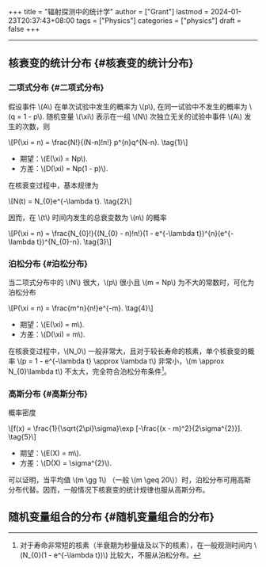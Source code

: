 +++
title = "辐射探测中的统计学"
author = ["Grant"]
lastmod = 2024-01-23T20:37:43+08:00
tags = ["Physics"]
categories = ["physics"]
draft = false
+++

---


## 核衰变的统计分布 {#核衰变的统计分布}


### 二项式分布 {#二项式分布}

假设事件 \\(A\\) 在单次试验中发生的概率为 \\(p\\), 在同一试验中不发生的概率为 \\(q = 1 - p\\). 随机变量 \\(\xi\\) 表示在一组 \\(N\\) 次独立无关的试验中事件 \\(A\\) 发生的次数，则

\\[P(\xi = n) = \frac{N!}{(N-n)!n!} p^{n}q^{N-n}. \tag{1}\\]

-   期望：\\(E(\xi) = Np\\).
-   方差：\\(D(\xi) = Np(1 - p)\\).

在核衰变过程中，基本规律为

\\[N(t) = N\_{0}e^{-\lambda t}. \tag{2}\\]

因而，在 \\(t\\) 时间内发生的总衰变数为 \\(n\\) 的概率

\\[P(\xi = n) = \frac{N\_{0}!}{(N\_{0} - n)!n!}(1 - e^{-\lambda t})^{n}(e^{-\lambda t})^{N\_{0}-n}. \tag{3}\\]


### 泊松分布 {#泊松分布}

当二项式分布中的 \\(N\\) 很大，\\(p\\) 很小且 \\(m = Np\\) 为不大的常数时，可化为泊松分布

\\[P(\xi = n) = \frac{m^n}{n!}e^{-m}. \tag{4}\\]

-   期望：\\(E(\xi) = m\\).
-   方差：\\(D(\xi) = m\\).

在核衰变过程中，\\(N\_0\\) 一般非常大，且对于较长寿命的核素，单个核衰变的概率 \\(p = 1 - e^{-\lambda t} \approx \lambda t\\) 非常小，\\(m \approx N\_{0}\lambda t\\) 不太大，完全符合泊松分布条件[^fn:1]。


### 高斯分布 {#高斯分布}

概率密度

\\[f(x) = \frac{1}{\sqrt{2\pi}\sigma}\exp [-\frac{(x - m)^2}{2\sigma^{2}}]. \tag{5}\\]

-   期望：\\(E(X) = m\\).
-   方差：\\(D(X) = \sigma^{2}\\).

可以证明，当平均值 \\(m \gg 1\\) （一般 \\(m \geq 20\\)）时，泊松分布可用高斯分布代替。因而，一般情况下核衰变的统计规律也服从高斯分布。


## 随机变量组合的分布 {#随机变量组合的分布}

[^fn:1]: 对于寿命非常短的核素（半衰期为秒量级及以下的核素），在一般观测时间内 \\(N\_{0}(1 - e^{-\lambda t})\\) 比较大，不服从泊松分布。